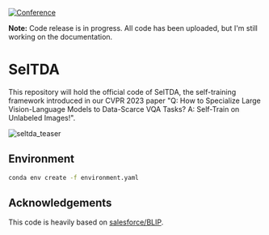 [![Conference](https://img.shields.io/badge/CVPR-2023-blue)]()

**Note:** Code release is in progress. All code has been uploaded, but I'm still working on the documentation.

# SelTDA
This repository will hold the official code of SelTDA, the self-training framework introduced in our CVPR 2023 paper "Q: How to Specialize Large Vision-Language Models to Data-Scarce VQA Tasks? A: Self-Train on Unlabeled Images!".


![seltda_teaser](https://user-images.githubusercontent.com/4918041/225918833-7d744775-260a-4bc3-a642-7279531b5b07.png)

## Environment
```bash
conda env create -f environment.yaml
```


## Acknowledgements
This code is heavily based on [salesforce/BLIP](https://github.com/salesforce/BLIP).
